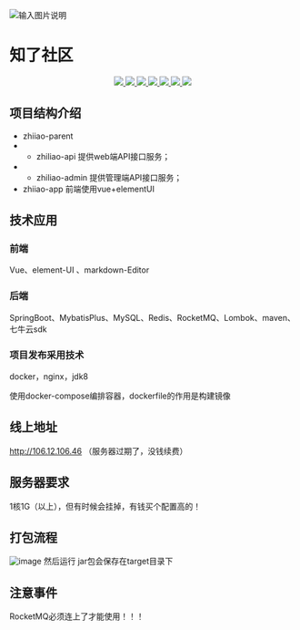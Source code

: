 
![输入图片说明](https://images.gitee.com/uploads/images/2020/0922/091803_234785a7_2156220.gif "1.8ff235a.gif")
# 知了社区

<p align="center">
    <a target="_blank" href="https://www.oracle.com/technetwork/java/javase/downloads/index.html">
        <img src="https://img.shields.io/hexpm/l/plug.svg" ></img>
        <img src="https://img.shields.io/badge/JDK-1.8+-green.svg" ></img>
        <img src="https://img.shields.io/badge/springboot-2.5.0.RELEASE-green" ></img>
        <img src="https://img.shields.io/badge/redis-red" ></img>
        <img src="https://img.shields.io/badge/vue-2.5.2-pink" ></img>
        <img src="https://img.shields.io/badge/mybatis--plus-3.1.2-9cf" ></img>
        <img src="https://img.shields.io/badge/七牛云图片上传-yellow" ></img>
    </a>
</p>

## 项目结构介绍
 * zhiiao-parent
 * * zhiliao-api 提供web端API接口服务；
 * * zhiliao-admin 提供管理端API接口服务；
 * zhiiao-app 前端使用vue+elementUI

## 技术应用

 ### 前端
   Vue、element-UI 、markdown-Editor
 ### 后端
 SpringBoot、MybatisPlus、MySQL、Redis、RocketMQ、Lombok、maven、七牛云sdk
 
 ### 项目发布采用技术
   docker，nginx，jdk8
   
   使用docker-compose编排容器，dockerfile的作用是构建镜像
   
## 线上地址
http://106.12.106.46   （服务器过期了，没钱续费）

## 服务器要求
1核1G（以上），但有时候会挂掉，有钱买个配置高的！

## 打包流程
![image](https://user-images.githubusercontent.com/84490780/195503969-e257ad2c-e5a1-4d14-9db7-c6726118a520.png)
然后运行
jar包会保存在target目录下
## 注意事件
RocketMQ必须连上了才能使用！！！


